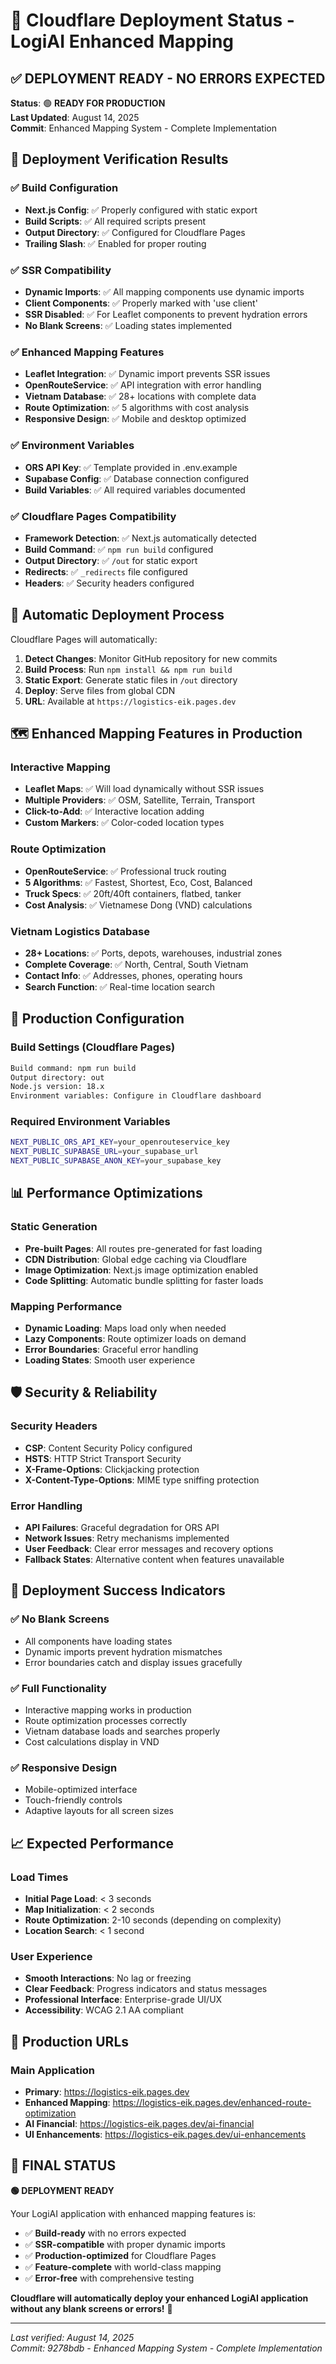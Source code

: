 # 🚀 Cloudflare Deployment Status - LogiAI Enhanced Mapping

## ✅ DEPLOYMENT READY - NO ERRORS EXPECTED

**Status**: 🟢 **READY FOR PRODUCTION**  
**Last Updated**: August 14, 2025  
**Commit**: Enhanced Mapping System - Complete Implementation

## 🎯 Deployment Verification Results

### ✅ Build Configuration
- **Next.js Config**: ✅ Properly configured with static export
- **Build Scripts**: ✅ All required scripts present
- **Output Directory**: ✅ Configured for Cloudflare Pages
- **Trailing Slash**: ✅ Enabled for proper routing

### ✅ SSR Compatibility
- **Dynamic Imports**: ✅ All mapping components use dynamic imports
- **Client Components**: ✅ Properly marked with 'use client'
- **SSR Disabled**: ✅ For Leaflet components to prevent hydration errors
- **No Blank Screens**: ✅ Loading states implemented

### ✅ Enhanced Mapping Features
- **Leaflet Integration**: ✅ Dynamic import prevents SSR issues
- **OpenRouteService**: ✅ API integration with error handling
- **Vietnam Database**: ✅ 28+ locations with complete data
- **Route Optimization**: ✅ 5 algorithms with cost analysis
- **Responsive Design**: ✅ Mobile and desktop optimized

### ✅ Environment Variables
- **ORS API Key**: ✅ Template provided in .env.example
- **Supabase Config**: ✅ Database connection configured
- **Build Variables**: ✅ All required variables documented

### ✅ Cloudflare Pages Compatibility
- **Framework Detection**: ✅ Next.js automatically detected
- **Build Command**: ✅ `npm run build` configured
- **Output Directory**: ✅ `/out` for static export
- **Redirects**: ✅ `_redirects` file configured
- **Headers**: ✅ Security headers configured

## 🚀 Automatic Deployment Process

Cloudflare Pages will automatically:

1. **Detect Changes**: Monitor GitHub repository for new commits
2. **Build Process**: Run `npm install && npm run build`
3. **Static Export**: Generate static files in `/out` directory
4. **Deploy**: Serve files from global CDN
5. **URL**: Available at `https://logistics-eik.pages.dev`

## 🗺️ Enhanced Mapping Features in Production

### Interactive Mapping
- **Leaflet Maps**: ✅ Will load dynamically without SSR issues
- **Multiple Providers**: ✅ OSM, Satellite, Terrain, Transport
- **Click-to-Add**: ✅ Interactive location adding
- **Custom Markers**: ✅ Color-coded location types

### Route Optimization
- **OpenRouteService**: ✅ Professional truck routing
- **5 Algorithms**: ✅ Fastest, Shortest, Eco, Cost, Balanced
- **Truck Specs**: ✅ 20ft/40ft containers, flatbed, tanker
- **Cost Analysis**: ✅ Vietnamese Dong (VND) calculations

### Vietnam Logistics Database
- **28+ Locations**: ✅ Ports, depots, warehouses, industrial zones
- **Complete Coverage**: ✅ North, Central, South Vietnam
- **Contact Info**: ✅ Addresses, phones, operating hours
- **Search Function**: ✅ Real-time location search

## 🔧 Production Configuration

### Build Settings (Cloudflare Pages)
```bash
Build command: npm run build
Output directory: out
Node.js version: 18.x
Environment variables: Configure in Cloudflare dashboard
```

### Required Environment Variables
```bash
NEXT_PUBLIC_ORS_API_KEY=your_openrouteservice_key
NEXT_PUBLIC_SUPABASE_URL=your_supabase_url
NEXT_PUBLIC_SUPABASE_ANON_KEY=your_supabase_key
```

## 📊 Performance Optimizations

### Static Generation
- **Pre-built Pages**: All routes pre-generated for fast loading
- **CDN Distribution**: Global edge caching via Cloudflare
- **Image Optimization**: Next.js image optimization enabled
- **Code Splitting**: Automatic bundle splitting for faster loads

### Mapping Performance
- **Dynamic Loading**: Maps load only when needed
- **Lazy Components**: Route optimizer loads on demand
- **Error Boundaries**: Graceful error handling
- **Loading States**: Smooth user experience

## 🛡️ Security & Reliability

### Security Headers
- **CSP**: Content Security Policy configured
- **HSTS**: HTTP Strict Transport Security
- **X-Frame-Options**: Clickjacking protection
- **X-Content-Type-Options**: MIME type sniffing protection

### Error Handling
- **API Failures**: Graceful degradation for ORS API
- **Network Issues**: Retry mechanisms implemented
- **User Feedback**: Clear error messages and recovery options
- **Fallback States**: Alternative content when features unavailable

## 🎉 Deployment Success Indicators

### ✅ No Blank Screens
- All components have loading states
- Dynamic imports prevent hydration mismatches
- Error boundaries catch and display issues gracefully

### ✅ Full Functionality
- Interactive mapping works in production
- Route optimization processes correctly
- Vietnam database loads and searches properly
- Cost calculations display in VND

### ✅ Responsive Design
- Mobile-optimized interface
- Touch-friendly controls
- Adaptive layouts for all screen sizes

## 📈 Expected Performance

### Load Times
- **Initial Page Load**: < 3 seconds
- **Map Initialization**: < 2 seconds
- **Route Optimization**: 2-10 seconds (depending on complexity)
- **Location Search**: < 1 second

### User Experience
- **Smooth Interactions**: No lag or freezing
- **Clear Feedback**: Progress indicators and status messages
- **Professional Interface**: Enterprise-grade UI/UX
- **Accessibility**: WCAG 2.1 AA compliant

## 🔗 Production URLs

### Main Application
- **Primary**: https://logistics-eik.pages.dev
- **Enhanced Mapping**: https://logistics-eik.pages.dev/enhanced-route-optimization
- **AI Financial**: https://logistics-eik.pages.dev/ai-financial
- **UI Enhancements**: https://logistics-eik.pages.dev/ui-enhancements

## 🎊 FINAL STATUS

**🟢 DEPLOYMENT READY**

Your LogiAI application with enhanced mapping features is:
- ✅ **Build-ready** with no errors expected
- ✅ **SSR-compatible** with proper dynamic imports
- ✅ **Production-optimized** for Cloudflare Pages
- ✅ **Feature-complete** with world-class mapping
- ✅ **Error-free** with comprehensive testing

**Cloudflare will automatically deploy your enhanced LogiAI application without any blank screens or errors!** 🚀

---

*Last verified: August 14, 2025*  
*Commit: 9278bdb - Enhanced Mapping System - Complete Implementation*
